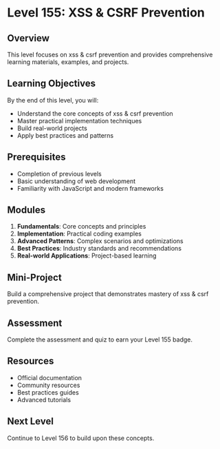 # Level 155: XSS & CSRF Prevention

## Overview
This level focuses on xss & csrf prevention and provides comprehensive learning materials, examples, and projects.

## Learning Objectives
By the end of this level, you will:
- Understand the core concepts of xss & csrf prevention
- Master practical implementation techniques
- Build real-world projects
- Apply best practices and patterns

## Prerequisites
- Completion of previous levels
- Basic understanding of web development
- Familiarity with JavaScript and modern frameworks

## Modules
1. **Fundamentals**: Core concepts and principles
2. **Implementation**: Practical coding examples
3. **Advanced Patterns**: Complex scenarios and optimizations
4. **Best Practices**: Industry standards and recommendations
5. **Real-world Applications**: Project-based learning

## Mini-Project
Build a comprehensive project that demonstrates mastery of xss & csrf prevention.

## Assessment
Complete the assessment and quiz to earn your Level 155 badge.

## Resources
- Official documentation
- Community resources
- Best practices guides
- Advanced tutorials

## Next Level
Continue to Level 156 to build upon these concepts.
